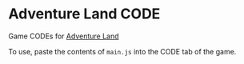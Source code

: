 Adventure Land CODE
===================
Game CODEs for [Adventure Land](http://adventure.land/) 

To use, paste the contents of `main.js` into the CODE tab of the game.
